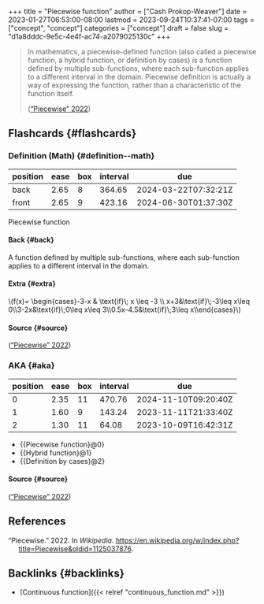 +++
title = "Piecewise function"
author = ["Cash Prokop-Weaver"]
date = 2023-01-27T06:53:00-08:00
lastmod = 2023-09-24T10:37:41-07:00
tags = ["concept", "concept"]
categories = ["concept"]
draft = false
slug = "d1a8dddc-9e5c-4e4f-ac74-a2079025130c"
+++

> In mathematics, a piecewise-defined function (also called a piecewise function, a hybrid function, or definition by cases) is a function defined by multiple sub-functions, where each sub-function applies to a different interval in the domain. Piecewise definition is actually a way of expressing the function, rather than a characteristic of the function itself.
>
> (<a href="#citeproc_bib_item_1">“Piecewise” 2022</a>)


## Flashcards {#flashcards}


### Definition (Math) {#definition--math}

| position | ease | box | interval | due                  |
|----------|------|-----|----------|----------------------|
| back     | 2.65 | 8   | 364.65   | 2024-03-22T07:32:21Z |
| front    | 2.65 | 9   | 423.16   | 2024-06-30T01:37:30Z |

Piecewise function


#### Back {#back}

A function defined by multiple sub-functions, where each sub-function applies to a different interval in the domain.


#### Extra {#extra}

\\(f(x)= \begin{cases}-3-x & \text{if}\\;  x \leq -3 \\\ x+3&\text{if}\\;-3\leq x\leq 0\\\3-2x&\text{if}\\;0\leq x\leq 3\\\0.5x-4.5&\text{if}\\;3\leq x\\\\end{cases}\\)


#### Source {#source}

(<a href="#citeproc_bib_item_1">“Piecewise” 2022</a>)


### AKA {#aka}

| position | ease | box | interval | due                  |
|----------|------|-----|----------|----------------------|
| 0        | 2.35 | 11  | 470.76   | 2024-11-10T09:20:40Z |
| 1        | 1.60 | 9   | 143.24   | 2023-11-11T21:33:40Z |
| 2        | 1.30 | 11  | 64.08    | 2023-10-09T16:42:31Z |

-   {{Piecewise function}@0}
-   {{Hybrid function}@1}
-   {{Definition by cases}@2}


#### Source {#source}

(<a href="#citeproc_bib_item_1">“Piecewise” 2022</a>)

## References

<style>.csl-entry{text-indent: -1.5em; margin-left: 1.5em;}</style><div class="csl-bib-body">
  <div class="csl-entry"><a id="citeproc_bib_item_1"></a>“Piecewise.” 2022. In <i>Wikipedia</i>. <a href="https://en.wikipedia.org/w/index.php?title=Piecewise&oldid=1125037876">https://en.wikipedia.org/w/index.php?title=Piecewise&#38;oldid=1125037876</a>.</div>
</div>


## Backlinks {#backlinks}

-   [Continuous function]({{< relref "continuous_function.md" >}})
